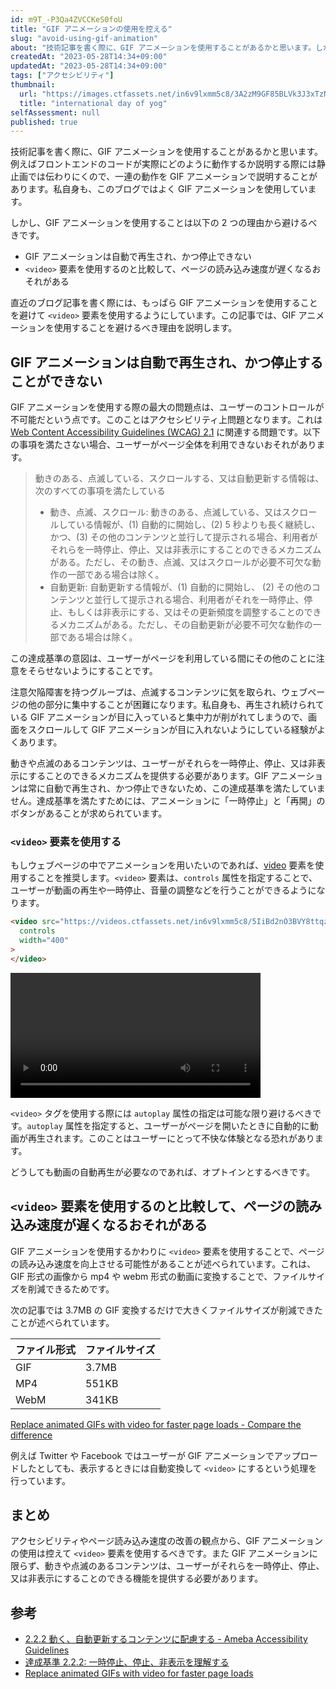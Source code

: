 ```yaml
---
id: m9T_-P3Qa4ZVCCKeS0foU
title: "GIF アニメーションの使用を控える"
slug: "avoid-using-gif-animation"
about: "技術記事を書く際に、GIF アニメーションを使用することがあるかと思います。しかし、GIF アニメーションを使用することはアクセシビリティ上問題となります。この記事では、GIF アニメーションを使用することを避けるべき理由を説明します。"
createdAt: "2023-05-28T14:34+09:00"
updatedAt: "2023-05-28T14:34+09:00"
tags: ["アクセシビリティ"]
thumbnail:
  url: "https://images.ctfassets.net/in6v9lxmm5c8/3A2zM9GF85BLVk3J3xTzNl/824927968b2063d4f7178ff0967ea6c7/___Pngtree___international_day_of_yoga_with_5387176.png"
  title: "international day of yog"
selfAssessment: null
published: true
---
```

技術記事を書く際に、GIF アニメーションを使用することがあるかと思います。例えばフロントエンドのコードが実際にどのように動作するか説明する際には静止画では伝わりにくので、一連の動作を GIF アニメーションで説明することがあります。私自身も、このブログではよく GIF アニメーションを使用しています。

しかし、GIF アニメーションを使用することは以下の 2 つの理由から避けるべきです。

- GIF アニメーションは自動で再生され、かつ停止できない
- `<video>` 要素を使用するのと比較して、ページの読み込み速度が遅くなるおそれがある

直近のブログ記事を書く際には、もっぱら GIF アニメーションを使用することを避けて `<video>` 要素を使用するようにしています。この記事では、GIF アニメーションを使用することを避けるべき理由を説明します。

## GIF アニメーションは自動で再生され、かつ停止することができない

GIF アニメーションを使用する際の最大の問題点は、ユーザーのコントロールが不可能だという点です。このことはアクセシビリティ上問題となります。これは [Web Content Accessibility Guidelines (WCAG) 2.1](https://waic.jp/translations/WCAG21/#pause-stop-hide) に関連する問題です。以下の事項を満たさない場合、ユーザーがページ全体を利用できないおそれがあります。

> 動きのある、点滅している、スクロールする、又は自動更新する情報は、次のすべての事項を満たしている
> - 動き、点滅、スクロール: 動きのある、点滅している、又はスクロールしている情報が、(1) 自動的に開始し、(2) 5 秒よりも長く継続し、かつ、(3) その他のコンテンツと並行して提示される場合、利用者がそれらを一時停止、停止、又は非表示にすることのできるメカニズムがある。ただし、その動き、点滅、又はスクロールが必要不可欠な動作の一部である場合は除く。
> - 自動更新: 自動更新する情報が、(1) 自動的に開始し、 (2) その他のコンテンツと並行して提示される場合、利用者がそれを一時停止、停止、もしくは非表示にする、又はその更新頻度を調整することのできるメカニズムがある。ただし、その自動更新が必要不可欠な動作の一部である場合は除く。

この達成基準の意図は、ユーザーがページを利用している間にその他のことに注意をそらせないようにすることです。

注意欠陥障害を持つグループは、点滅するコンテンツに気を取られ、ウェブページの他の部分に集中することが困難になります。私自身も、再生され続けられている GIF アニメーションが目に入っていると集中力が削がれてしまうので、画面をスクロールして GIF アニメーションが目に入れないようにしている経験がよくあります。

動きや点滅のあるコンテンツは、ユーザーがそれらを一時停止、停止、又は非表示にすることのできるメカニズムを提供する必要があります。GIF アニメーションは常に自動で再生され、かつ停止できないため、この達成基準を満たしていません。達成基準を満たすためには、アニメーションに「一時停止」と「再開」のボタンがあることが求められています。

### `<video>` 要素を使用する

もしウェブページの中でアニメーションを用いたいのであれば、[video](https://developer.mozilla.org/ja/docs/Web/HTML/Element/video) 要素を使用することを推奨します。`<video>` 要素は、`controls` 属性を指定することで、ユーザーが動画の再生や一時停止、音量の調整などを行うことができるようになります。

```html
<video src="https://videos.ctfassets.net/in6v9lxmm5c8/5IiBd2nO3BVY8ttqzSn5hZ/6fbac2a4f408bced66a777efe6f1ead4/flower.webm" 
  controls 
  width="400"
>
</video>
```

<video src="https://videos.ctfassets.net/in6v9lxmm5c8/5IiBd2nO3BVY8ttqzSn5hZ/6fbac2a4f408bced66a777efe6f1ead4/flower.webm" controls width="400"></video>

`<video>` タグを使用する際には `autoplay` 属性の指定は可能な限り避けるべきです。`autoplay` 属性を指定すると、ユーザーがページを開いたときに自動的に動画が再生されます。このことはユーザーにとって不快な体験となる恐れがあります。

どうしても動画の自動再生が必要なのであれば、オプトインとするべきです。

## `<video>` 要素を使用するのと比較して、ページの読み込み速度が遅くなるおそれがある

GIF アニメーションを使用するかわりに `<video>` 要素を使用することで、ページの読み込み速度を向上させる可能性があることが述べられています。これは、GIF 形式の画像から mp4 や webm 形式の動画に変換することで、ファイルサイズを削減できるためです。

次の記事では 3.7MB の GIF 変換するだけで大きくファイルサイズが削減できたことが述べられています。

| ファイル形式 | ファイルサイズ |
| --- | --- |
| GIF | 3.7MB |
| MP4 | 551KB |
| WebM | 341KB |

[Replace animated GIFs with video for faster page loads - Compare the difference](https://web.dev/replace-gifs-with-videos/#compare-the-difference)

例えば Twitter や Facebook ではユーザーが GIF アニメーションでアップロードしたとしても、表示するときには自動変換して `<video>` にするという処理を行っています。

## まとめ

アクセシビリティやページ読み込み速度の改善の観点から、GIF アニメーションの使用は控えて `<video>` 要素を使用するべきです。また GIF アニメーションに限らず、動きや点滅のあるコンテンツは、ユーザーがそれらを一時停止、停止、又は非表示にすることのできる機能を提供する必要があります。

## 参考

- [2.2.2 動く、自動更新するコンテンツに配慮する - Ameba Accessibility Guidelines](https://a11y-guidelines.ameba.design/2/2/2/)
- [達成基準 2.2.2: 一時停止、停止、非表示を理解する](https://waic.jp/translations/WCAG21/Understanding/pause-stop-hide.html)
- [Replace animated GIFs with video for faster page loads](https://web.dev/replace-gifs-with-videos/)
